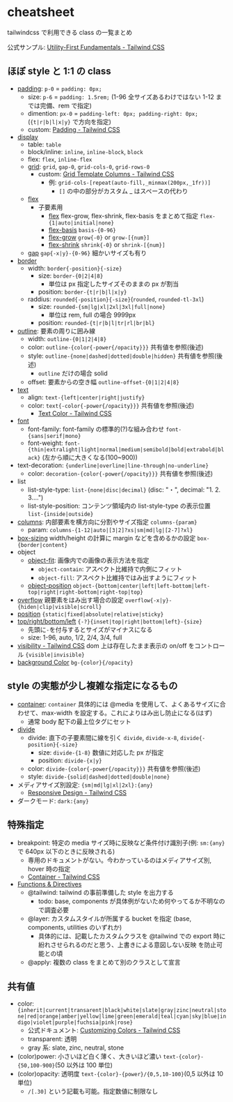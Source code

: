 # cheatsheet

tailwindcss で利用できる class の一覧まとめ

公式サンプル: [Utility\-First Fundamentals \- Tailwind CSS](https://tailwindcss.com/docs/utility-first)

## ほぼ style と 1:1 の class

- [padding](https://tailwindcss.com/docs/padding): `p-0` = `padding: 0px;`
  - size: `p-6` = `padding: 1.5rem;` (1-96 全サイズあるわけではない 1-12 までは完備、rem で指定)
  - dimention: `px-0` = `padding-left: 0px; padding-right: 0px;` (`{t|r|b|l|x|y}` で方向を指定)
  - custom: [Padding \- Tailwind CSS](https://tailwindcss.com/docs/padding#customizing-your-theme)
- [display](https://tailwindcss.com/docs/display#flex)
  - table: `table`
  - block/inline: `inline`, `inline-block`, `block`
  - flex: `flex`, `inline-flex`
  - [grid](https://tailwindcss.com/docs/grid-template-columns): `grid`, `gap-0`, `grid-cols-0`, `grid-rows-0`
    - custom: [Grid Template Columns \- Tailwind CSS](https://tailwindcss.com/docs/grid-template-columns#customizing-your-theme)
      - 例: `grid-cols-[repeat(auto-fill,_minmax(200px,_1fr))]`
        - `[]` の中の部分がカスタム \_ はスペースの代わり
  - [flex](https://tailwindcss.com/docs/flex)
    - 子要素用
      - [flex](https://tailwindcss.com/docs/flex) flex-grow, flex-shrink, flex-basis をまとめて指定 `flex-{1|auto|initial|none}`
      - [flex-basis](https://tailwindcss.com/docs/flex-basis) `basis-{0-96}`
      - [flex-grow](https://tailwindcss.com/docs/flex-grow) `grow{-0}` or `grow-[{num}]`
      - [flex-shrink](https://tailwindcss.com/docs/flex-shrink) `shrink{-0}` or `shrink-[{num}]`
  - [gap](https://tailwindcss.com/docs/gap) `gap{-x|y}-{0-96}` 細かいサイズも有り
- [border](https://tailwindcss.com/docs/border-radius)
  - width: `border{-position}{-size}`
    - size: `border-{0|2|4|8}`
      - 単位は px 指定したサイズそのままの px が割当
    - position: `border-{t|r|b|l|x|y}`
  - raddius: `rounded{-position}{-size}`(`rounded`, `rounded-tl-3xl`)
    - size: `rounded-{sm|lg|xl|2xl|3xl|full|none}`
      - 単位は rem, full の場合 9999px
    - position: `rounded-{t|r|b|l|tr|rl|br|bl}`
- [outline](https://tailwindcss.com/docs/outline-width): 要素の周りに囲み線
  - width: `outline-{0|1|2|4|8}`
  - color: `outline-{color{-power{/opacity}}}` 共有値を参照(後述)
  - style: `outline-{none|dashed|dotted|double|hidden}` 共有値を参照(後述)
    - `outline` だけの場合 solid
  - offset: 要素からの空き幅 `outline-offset-{0|1|2|4|8}`
- [text](https://tailwindcss.com/docs/text-align)
  - align: `text-{left|center|right|justify}`
  - color: `text{-color{-power{/opacity}}}` 共有値を参照(後述)
    - [Text Color \- Tailwind CSS](https://tailwindcss.com/docs/text-color)
- [font](https://tailwindcss.com/docs/font-family)
  - font-family: font-family の標準的(?)な組み合わせ `font-{sans|serif|mono}`
  - font-weight: `font-{thin|extralight|light|normal|medium|semibold|bold|extrabold|black}` (左から順に大きくなる(100~900))
- text-decoration: `{underline|overline|line-through|no-underline}`
  - color: `decoration-{color{-power{/opacity}}}` 共有値を参照(後述)
- list
  - list-style-type: `list-{none|disc|decimal}` (disc: "・", decimal: "1. 2. 3....")
  - list-style-position: コンテンツ領域内の list-style-type の表示位置 `list-{inside|outside}`
- [columns](https://tailwindcss.com/docs/columns): 内部要素を横方向に分割やサイズ指定 `columns-{param}`
  - param: `columns-{1-12|auto|[3|2]?xs|sm|md|lg|[2-7]?xl}`
- [box-sizing](https://tailwindcss.com/docs/box-sizing) width/height の計算に margin などを含めるかの設定 `box-{border|content}`
- object
  - [object-fit](https://tailwindcss.com/docs/object-fit): 画像内での画像の表示方法を指定
    - `object-contain`: アスペクト比維持で内側にフィット
    - `object-fill`: アスペクト比維持ではみ出すようにフィット
  - [object-position](https://tailwindcss.com/docs/object-position) `object-{bottom|center|left|left-bottom|left-top|right|right-bottom|right-top|top}`
- [overflow](https://tailwindcss.com/docs/overflow) 親要素をはみ出す場合の設定 `overflow{-x|y}-{hiden|clip|visible|scroll}`
- [position](https://tailwindcss.com/docs/position) `{static|fixed|absolute|relative|sticky}`
- [top/right/bottom/left](https://tailwindcss.com/docs/top-right-bottom-left) `{-?}{inset|top|right|bottom|left}-{size}`
  - 先頭に`-`を付与するとサイズがマイナスになる
  - size: 1-96, auto, 1/2, 2/4, 3/4, full
- [visibility \- Tailwind CSS](https://tailwindcss.com/docs/visibility) dom 上は存在したまま表示の on/off をコントロール `{visible|invisible}`
- [background Color](https://tailwindcss.com/docs/background-color) `bg-{color}{/opacity}`

## style の実態が少し複雑な指定になるもの

- [container](https://tailwindcss.com/docs/container): `container` 具体的には @media を使用して、よくあるサイズに合わせて、max-width を設定する。これによりはみ出し防止になる(はず)
  - 通常 body 配下の最上位タグにセット
- [divide](https://tailwindcss.com/docs/divide-width)
  - divide: 直下の子要素間に線を引く `divide`, `divide-x-8`, `divide{-position}{-size}`
    - size: `divide-{1-8}` 数値に対応した px が指定
    - position: `divide-{x|y}`
  - color: `divide-{color{-power{/opacity}}}` 共有値を参照(後述)
  - style: `divide-{solid|dashed|dotted|double|none}`
- メディアサイズ別設定: `{sm|md|lg|xl|2xl}:{any}`
  - [Responsive Design \- Tailwind CSS](https://tailwindcss.com/docs/responsive-design)
- ダークモード: `dark:{any}`

## 特殊指定

- breakpoint: 特定の media サイズ時に反映など条件付け識別子(例: `sm:{any}` で 640px 以下のときに反映される)
  - 専用のドキュメントがない。今わかっているのはメディアサイズ別, hover 時の指定
  - [Container \- Tailwind CSS](https://tailwindcss.com/docs/container)
- [Functions & Directives](https://tailwindcss.com/docs/functions-and-directives)
  - @tailwind: tailwind の事前準備した style を出力する
    - todo: base, components が具体例がないため何やってるか不明なので調査必要
  - @layer: カスタムスタイルが所属する bucket を指定 (base, components, utilities のいずれか)
    - 具体的には、記載したカスタムクラスを @tailwind での export 時に紛れさせられるのだと思う、上書きによる意図しない反映 を防止可能との頃
  - @apply: 複数の class をまとめて別のクラスとして宣言

## 共有値

- color: `{inherit|current|transarent|black|white|slate|gray|zinc|neutral|stone|red|orange|amber|yellow|lime|green|emerald|teal|cyan|sky|blue|indigo|violet|purple|fuchsia|pink|rose}`
  - 公式ドキュメント: [Customizing Colors \- Tailwind CSS](https://tailwindcss.com/docs/customizing-colors)
  - transparent: 透明
  - gray 系: slate, zinc, neutral, stone
- (color)power: 小さいほど白く薄く、大きいほど濃い `text-{color}-{50,100-900}`(50 以外は 100 単位)
- (color)opacity: 透明度 `text-{color}-{power}/{0,5,10-100}`(0,5 以外は 10 単位)
  - `/[.30]` という記載も可能。指定数値に制限なし
